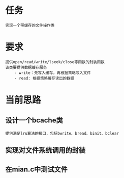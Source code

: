 # 任务
    实现一个带缓存的文件操作类  

# 要求
    提供open/read/write/lseek/close等函数的封装函数
    该类要提供数据缓存服务
        - write：先写入缓存，再根据策略写入文件
        - read: 根据策略缓存读出的数据

# 当前思路

## 设计一个bcache类
    提供满足lru算法的接口，包括bwrite、bread、binit、bclear  

## 实现对文件系统调用的封装


## 在mian.c中测试文件
